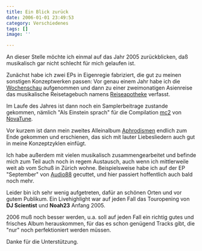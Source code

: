 ```yaml
---
title: Ein Blick zurück
date: 2006-01-01 23:49:53
category: Verschiedenes
tags: []
image: ''

---
```


An dieser Stelle möchte ich einmal auf das Jahr 2005 zurückblicken, daß musikalisch gar nicht schlecht für mich gelaufen ist.  

  

Zunächst habe ich zwei EPs in Eigenregie fabriziert, die gut zu meinen sonstigen Konzeptwerken passen: Vor genau einem Jahr habe ich die [Wochenschau](http://www.misantropolis.de/musik/Wochenschau) aufgenommen und dann zu einer zweimonatigen Asienreise das musikalische Reisetagebuch namens [Reiseapotheke](http://www.misantropolis.de/musik/Reiseapotheke) verfasst.  

  

Im Laufe des Jahres ist dann noch ein Samplerbeitrage zustande gekommen, nämlich "Als Einstein sprach" für die Compilation [mc2](http://shop.novacrossmedia.de/?http://shop.novacrossmedia.de/catalog/product_info.php?products_id=151) von [NovaTune](http://www.novatune.de).  

  

Vor kurzem ist dann mein zweites Alleinalbum [Aphrodismen](http://www.misantropolis.de/info/Aphrodismen) endlich zum Ende gekommen und erschienen, das sich mit lauter Liebesliedern auch gut in meine Konzeptzyklen einfügt.  

  

Ich habe außerdem mit vielen musikalisch zusammengearbeitet und befinde mich zum Teil auch noch in regem Austausch, auch wenn ich mittlerweile weit ab vom Schuß in Zürich wohne. Beispielsweise habe ich auf der EP "September" von [Audio88](http://www.audio88.de) gecuttet, und hier passiert hoffentlich auch bald noch mehr.  

  

Leider bin ich sehr wenig aufgetreten, dafür an schönen Orten und vor gutem Publikum. Ein Livehighlight war auf jeden Fall das Touropening von **DJ Scientist** und **Noah23** Anfang 2005.  

  

2006 muß noch besser werden, u.a. soll auf jeden Fall ein richtig gutes und frisches Album herauskommen, für das es schon genügend Tracks gibt, die "nur" noch perfektioniert werden müssen.  

  

Danke für die Unterstützung.
